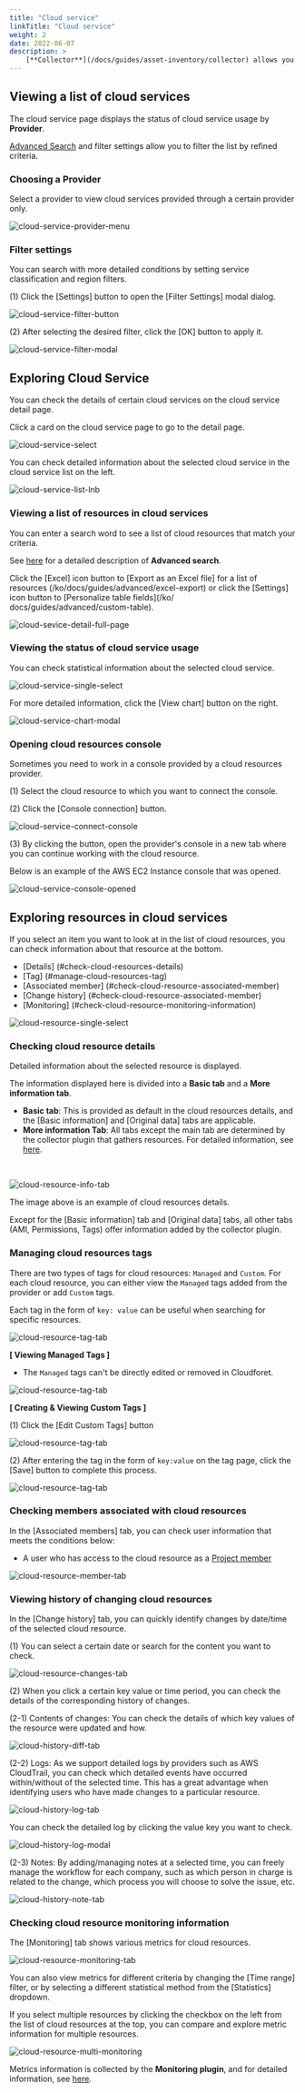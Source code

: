 ```yaml
---
title: "Cloud service"
linkTitle: "Cloud service"
weight: 2
date: 2022-06-07
description: >
    [**Collector**](/docs/guides/asset-inventory/collector) allows you to integratively view diverse cloud resources and understand their usage status. 
---
```


## Viewing a list of cloud services

The cloud service page displays the status of cloud service usage by **Provider**.

[Advanced Search](/docs/guides/advanced/search) and filter settings allow you to filter the list by refined criteria.

### Choosing a Provider

Select a provider to view cloud services provided through a certain provider only.

![cloud-service-provider-menu](/docs/guides/asset-inventory/cloud-service-img/cloud-service-provider-menu.png)

### Filter settings

You can search with more detailed conditions by setting service classification and region filters.

(1) Click the [Settings] button to open the [Filter Settings] modal dialog.

![cloud-service-filter-button](/docs/guides/asset-inventory/cloud-service-img/cloud-service-filter-button.png)

(2) After selecting the desired filter, click the [OK] button to apply it.

![cloud-service-filter-modal](/docs/guides/asset-inventory/cloud-service-img/cloud-service-filter-modal.png)


## Exploring Cloud Service

You can check the details of certain cloud services on the cloud service detail page.

Click a card on the cloud service page to go to the detail page.

![cloud-service-select](/docs/guides/asset-inventory/cloud-service-img/cloud-service-select.png)

You can check detailed information about the selected cloud service in the cloud service list on the left.

![cloud-service-list-lnb](/docs/guides/asset-inventory/cloud-service-img/cloud-service-list-lnb.png)

### Viewing a list of resources in cloud services

You can enter a search word to see a list of cloud resources that match your criteria.

See [here](/docs/guides/advanced/search) for a detailed description of **Advanced search**.

Click the [Excel] icon button to [Export as an Excel file] for a list of resources (/ko/docs/guides/advanced/excel-export) or click the [Settings] icon button to [Personalize table fields](/ko/ docs/guides/advanced/custom-table).

![cloud-sevice-detail-full-page](/docs/guides/asset-inventory/cloud-service-img/cloud-sevice-detail-full-page.png)

### Viewing the status of cloud service usage

You can check statistical information about the selected cloud service.

![cloud-service-single-select](/docs/guides/asset-inventory/cloud-service-img/cloud-service-single-select.png)

For more detailed information, click the [View chart] button on the right.

![cloud-service-chart-modal](/docs/guides/asset-inventory/cloud-service-img/cloud-service-chart-modal.png)

### Opening cloud resources console

Sometimes you need to work in a console provided by a cloud resources provider.

(1) Select the cloud resource to which you want to connect the console.

(2) Click the [Console connection] button.

![cloud-service-connect-console](/docs/guides/asset-inventory/cloud-service-img/cloud-service-connect-console.png)

(3) By clicking the button, open the provider's console in a new tab where you can continue working with the cloud resource.

Below is an example of the AWS EC2 Instance console that was opened.

![cloud-service-console-opened](/docs/guides/asset-inventory/cloud-service-img/cloud-service-console-opened.png)

## Exploring resources in cloud services

If you select an item you want to look at in the list of cloud resources, you can check information about that resource at the bottom.

- [Details] (#check-cloud-resources-details)
- [Tag] (#manage-cloud-resources-tag)
- [Associated member] (#check-cloud-resource-associated-member)
- [Change history] (#check-cloud-resource-associated-member)
- [Monitoring] (#check-cloud-resource-monitoring-information)

![cloud-resource-single-select](/docs/guides/asset-inventory/cloud-service-img/cloud-resource-single-select.png)

### Checking cloud resource details

Detailed information about the selected resource is displayed.

The information displayed here is divided into a **Basic tab** and a **More information tab**.

- **Basic tab**: This is provided as default in the cloud resources details, and the [Basic information] and [Original data] tabs are applicable.
- **More information Tab**: All tabs except the main tab are determined by the collector plugin that gathers resources. For detailed information, see [here](/docs/guides/plugins/asset-inventory-collector).

<br>

![cloud-resource-info-tab](/docs/guides/asset-inventory/cloud-service-img/cloud-resource-info-tab.png)

The image above is an example of cloud resources details.

Except for the [Basic information] tab and [Original data] tabs, all other tabs (AMI, Permissions, Tags) offer information added by the collector plugin.

### Managing cloud resources tags

There are two types of tags for cloud resources: `Managed` and `Custom`.
For each cloud resource, you can either view the `Managed` tags added from the provider or add `Custom` tags.
<br>

Each tag in the form of `key: value` can be useful when searching for specific resources.

![cloud-resource-tag-tab](/docs/guides/asset-inventory/cloud-service-img/cloud-service-list-tag-search-en.png)


**[ Viewing Managed Tags ]**

- The `Managed` tags can't be directly edited or removed in Cloudforet.

![cloud-resource-tag-tab](/docs/guides/asset-inventory/cloud-service-img/cloud-service-list-view-managed-tag-en.png)


**[ Creating & Viewing Custom Tags ]**

(1) Click the [Edit Custom Tags] button

![cloud-resource-tag-tab](/docs/guides/asset-inventory/cloud-service-img/cloud-service-list-custom-tag-btn-en.png)

(2) After entering the tag in the form of `key:value` on the tag page, click the [Save] button to complete this process.

![cloud-resource-tag-tab](/docs/guides/asset-inventory/cloud-service-img/cloud-service-list-custom-tag-edit-en.png)



### Checking members associated with cloud resources

In the [Associated members] tab, you can check user information that meets the conditions below:

- A user who has access to the cloud resource as a [Project member](/docs/guides/project/member)

![cloud-resource-member-tab](/docs/guides/asset-inventory/cloud-service-img/cloud-resource-member-tab.png)

### Viewing history of changing cloud resources

In the [Change history] tab, you can quickly identify changes by date/time of the selected cloud resource.

(1) You can select a certain date or search for the content you want to check.

![cloud-resource-changes-tab](/docs/guides/asset-inventory/cloud-service-img/cloud-resource-history-changes-tab.png)

(2) When you click a certain key value or time period, you can check the details of the corresponding history of changes.

(2-1) Contents of changes: You can check the details of which key values ​​of the resource were updated and how.

![cloud-history-diff-tab](/docs/guides/asset-inventory/cloud-service-img/cloud-history-diff-tab.png)

(2-2) Logs: As we support detailed logs by providers such as AWS CloudTrail, you can check which detailed events have occurred within/without of the selected time. This has a great advantage when identifying users who have made changes to a particular resource.

![cloud-history-log-tab](/docs/guides/asset-inventory/cloud-service-img/cloud-history-log-tab.png)

You can check the detailed log by clicking the value key you want to check.

![cloud-history-log-modal](/docs/guides/asset-inventory/cloud-service-img/cloud-history-log-modal.png)

(2-3) Notes: By adding/managing notes at a selected time, you can freely manage the workflow for each company, such as which person in charge is related to the change, which process you will choose to solve the issue, etc.

![cloud-history-note-tab](/docs/guides/asset-inventory/cloud-service-img/cloud-history-note-tab.png)

### Checking cloud resource monitoring information

The [Monitoring] tab shows various metrics for cloud resources.

![cloud-resource-monitoring-tab](/docs/guides/asset-inventory/cloud-service-img/cloud-resource-monitoring-tab.png)

You can also view metrics for different criteria by changing the [Time range] filter, or by selecting a different statistical method from the [Statistics] dropdown.

If you select multiple resources by clicking the checkbox on the left from the list of cloud resources at the top, you can compare and explore metric information for multiple resources.

![cloud-resource-multi-monitoring](/docs/guides/asset-inventory/cloud-service-img/cloud-resource-multi-monitoring.png)

Metrics information is collected by the **Monitoring plugin**, and for detailed information, see [here](/docs/guides/plugins/asset-inventory-collector).
